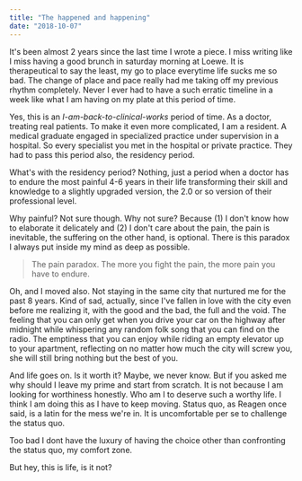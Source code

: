 ```yaml
---
title: "The happened and happening"
date: "2018-10-07"
---
```


It's been almost 2 years since the last time I wrote a piece. I miss writing like I miss having a good brunch in saturday morning at Loewe. It is therapeutical to say the least, my go to place everytime life sucks me so bad. The change of place and pace really had me taking off my previous rhythm completely. Never I ever had to have a such erratic timeline in a week like what I am having on my plate at this period of time.

Yes, this is an _I-am-back-to-clinical-works_ period of time. As a doctor, treating real patients. To make it even more complicated, I am a resident. A medical graduate engaged in specialized practice under supervision in a hospital. So every specialist you met in the hospital or private practice. They had to pass this period also, the residency period.

What's with the residency period? Nothing, just a period when a doctor has to endure the most painful 4-6 years in their life transforming their skill and knowledge to a slightly upgraded version, the 2.0 or so version of their professional level.

Why painful? Not sure though. Why not sure? Because (1) I don't know how to elaborate it delicately and (2) I don't care about the pain, the pain is inevitable, the suffering on the other hand, is optional. There is this paradox I always put inside my mind as deep as possible.

> The pain paradox. The more you fight the pain, the more pain you have to endure.

Oh, and I moved also. Not staying in the same city that nurtured me for the past 8 years. Kind of sad, actually, since I've fallen in love with the city even before me realizing it, with the good and the bad, the full and the void. The feeling that you can only get when you drive your car on the highway after midnight while whispering any random folk song that you can find on the radio. The emptiness that you can enjoy while riding an empty elevator up to your apartment, reflecting on no matter how much the city will screw you, she will still bring nothing but the best of you.

And life goes on. Is it worth it? Maybe, we never know. But if you asked me why should I leave my prime and start from scratch. It is not because I am looking for worthiness honestly. Who am I to deserve such a worthy life. I think I am doing this as I have to keep moving. Status quo, as Reagen once said, is a latin for the mess we're in. It is uncomfortable per se to challenge the status quo.

Too bad I dont have the luxury of having the choice other than confronting the status quo, my comfort zone.

But hey, this is life, is it not?
